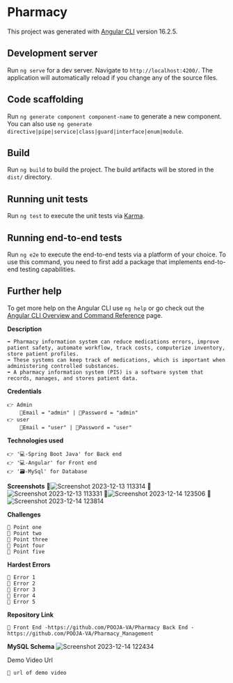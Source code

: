 # Pharmacy

This project was generated with [Angular CLI](https://github.com/angular/angular-cli) version 16.2.5.

## Development server

Run `ng serve` for a dev server. Navigate to `http://localhost:4200/`. The application will automatically reload if you change any of the source files.

## Code scaffolding

Run `ng generate component component-name` to generate a new component. You can also use `ng generate directive|pipe|service|class|guard|interface|enum|module`.

## Build

Run `ng build` to build the project. The build artifacts will be stored in the `dist/` directory.

## Running unit tests

Run `ng test` to execute the unit tests via [Karma](https://karma-runner.github.io).

## Running end-to-end tests

Run `ng e2e` to execute the end-to-end tests via a platform of your choice. To use this command, you need to first add a package that implements end-to-end testing capabilities.

## Further help

To get more help on the Angular CLI use `ng help` or go check out the [Angular CLI Overview and Command Reference](https://angular.io/cli) page.

**Description**

    ➡️ Pharmacy information system can reduce medications errors, improve patient safety, automate workflow, track costs, computerize inventory, store patient profiles. 
    ➡️ These systems can keep track of medications, which is important when administering controlled substances.
    ➡️ A pharmacy information system (PIS) is a software system that records, manages, and stores patient data.


**Credentials**

    👉 Admin
        📧Email = "admin" | 🔐Password = "admin"
    👉 user 
        📧Email = "user" | 🔐Password = "user"


**Technologies used**

    👉 '💻-Spring Boot Java' for Back end
    👉 '💻-Angular' for Front end 
    👉 '🗃️-MySql' for Database 


**Screenshots**
 🔗![Screenshot 2023-12-13 113314](https://github.com/POOJA-VA/Pharmacy/assets/145538393/dac4939c-1710-4a03-bf99-459663da39e9)
 🔗![Screenshot 2023-12-13 113331](https://github.com/POOJA-VA/Pharmacy/assets/145538393/63e746d0-4cf9-4b55-b635-827fc53fd7a6)
 🔗![Screenshot 2023-12-14 123506](https://github.com/POOJA-VA/Pharmacy/assets/145538393/2de6dc75-86f4-4bd8-8cf8-5f346da6d749)
 🔗![Screenshot 2023-12-14 123814](https://github.com/POOJA-VA/Pharmacy/assets/145538393/3e37ae12-baf4-485e-bcc7-01a0775b8a57)


**Challenges**

    🔴 Point one
    🔴 Point two
    🔴 Point three
    🔴 Point four
    🔴 Point five


**Hardest Errors** 

    🚩 Error 1
    🚩 Error 2
    🚩 Error 3
    🚩 Error 4
    🚩 Error 5


**Repository Link**

    🔗 Front End -https://github.com/POOJA-VA/Pharmacy Back End - https://github.com/POOJA-VA/Pharmacy_Management


**MySQL Schema**
![Screenshot 2023-12-14 122434](https://github.com/POOJA-VA/Pharmacy/assets/145538393/05a412c1-fa38-4cb8-b1af-c4148291b76b)


Demo Video Url
  
    🔗 url of demo video
  
